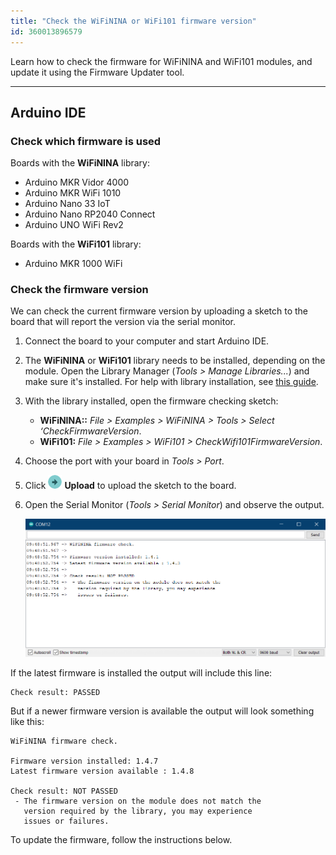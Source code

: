 ```yaml
---
title: "Check the WiFiNINA or WiFi101 firmware version"
id: 360013896579
---
```


Learn how to check the firmware for WiFiNINA and WiFi101 modules, and update it using the Firmware Updater tool.

---

## Arduino IDE

### Check which firmware is used

Boards with the **WiFiNINA** library:

* Arduino MKR Vidor 4000
* Arduino MKR WiFi 1010
* Arduino Nano 33 IoT
* Arduino Nano RP2040 Connect
* Arduino UNO WiFi Rev2

Boards with the **WiFi101** library:

* Arduino MKR 1000 WiFi

### Check the firmware version

We can check the current firmware version by uploading a sketch to the board that will report the version via the serial monitor.

1. Connect the board to your computer and start Arduino IDE.

2. The **WiFiNINA** or **WiFi101** library needs to be installed, depending on the module. Open the Library Manager (_Tools > Manage Libraries..._) and make sure it's installed. For help with library installation, see [this guide](https://docs.arduino.cc/software/ide-v1/tutorials/installing-libraries).

3. With the library installed, open the firmware checking sketch:

   * **WiFiNINA::** _File > Examples > WiFiNINA > Tools > Select ‘CheckFirmwareVersion_.
   * **WiFi101:** _File > Examples > WiFi101 > CheckWifi101FirmwareVersion_.

4. Choose the port with your board in _Tools > Port_.

5. Click ![Upload button](img/symbol_upload.png) **Upload** to upload the sketch to the board.

6. Open the Serial Monitor (_Tools > Serial Monitor_) and observe the output.

   ![Serial monitor](img/SerialMonitor_firmware_update.png)

If the latest firmware is installed the output will include this line:

```
Check result: PASSED
```

But if a newer firmware version is available the output will look something like this:

```
WiFiNINA firmware check.

Firmware version installed: 1.4.7
Latest firmware version available : 1.4.8

Check result: NOT PASSED
 - The firmware version on the module does not match the
   version required by the library, you may experience
   issues or failures.
```

To update the firmware, follow the instructions below.
